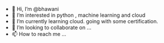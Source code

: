 - 👋 Hi, I’m @bhawani
- 👀 I’m interested in python , machine learning and cloud
- 🌱 I’m currently learning cloud. going with some certification.
- 💞️ I’m looking to collaborate on ...
- 📫 How to reach me ...

<!---
bhawani/bhawani is a ✨ special ✨ repository because its `README.md` (this file) appears on your GitHub profile.
You can click the Preview link to take a look at your changes.
--->
